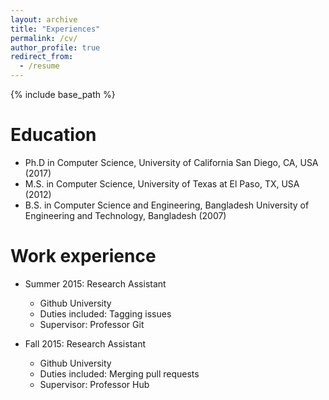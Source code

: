 ```yaml
---
layout: archive
title: "Experiences"
permalink: /cv/
author_profile: true
redirect_from:
  - /resume
---
```


{% include base_path %}

Education
======
* Ph.D in Computer Science, University of California San Diego, CA, USA (2017)
* M.S. in Computer Science, University of Texas at El Paso, TX, USA (2012)
* B.S. in Computer Science and Engineering, Bangladesh University of Engineering and Technology, Bangladesh (2007)

Work experience
======
* Summer 2015: Research Assistant
  * Github University
  * Duties included: Tagging issues
  * Supervisor: Professor Git

* Fall 2015: Research Assistant
  * Github University
  * Duties included: Merging pull requests
  * Supervisor: Professor Hub
  

